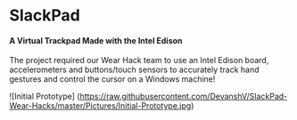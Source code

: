 # SlackPad
#### A Virtual Trackpad Made with the Intel Edison


The project required our Wear Hack team to use an Intel Edison board, accelerometers and buttons/touch sensors to accurately track hand gestures and control the cursor on a Windows machine!

![Initial Prototype] (https://raw.githubusercontent.com/DevanshV/SlackPad-Wear-Hacks/master/Pictures/Initial-Prototype.jpg)

 
